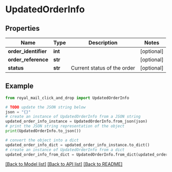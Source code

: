 # UpdatedOrderInfo


## Properties

Name | Type | Description | Notes
------------ | ------------- | ------------- | -------------
**order_identifier** | **int** |  | [optional] 
**order_reference** | **str** |  | [optional] 
**status** | **str** | Current status of the order | [optional] 

## Example

```python
from royal_mail_click_and_drop import UpdatedOrderInfo

# TODO update the JSON string below
json = "{}"
# create an instance of UpdatedOrderInfo from a JSON string
updated_order_info_instance = UpdatedOrderInfo.from_json(json)
# print the JSON string representation of the object
print(UpdatedOrderInfo.to_json())

# convert the object into a dict
updated_order_info_dict = updated_order_info_instance.to_dict()
# create an instance of UpdatedOrderInfo from a dict
updated_order_info_from_dict = UpdatedOrderInfo.from_dict(updated_order_info_dict)
```
[[Back to Model list]](../README.md#documentation-for-models) [[Back to API list]](../README.md#documentation-for-api-endpoints) [[Back to README]](../README.md)


